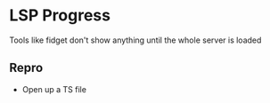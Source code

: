 # LSP Progress
  Tools like fidget don't show anything until the whole server is loaded

## Repro
   - Open up a TS file
